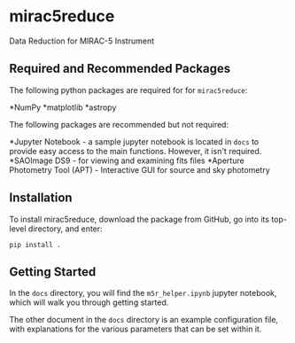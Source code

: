 # mirac5reduce
Data Reduction for MIRAC-5 Instrument

## Required and Recommended Packages

The following python packages are required for for `mirac5reduce`:

*NumPy
*matplotlib
*astropy

The following packages are recommended but not required:

*Jupyter Notebook - a sample jupyter notebook is located in `docs` to provide easy access to the main functions. However, it isn't required.
*SAOImage DS9 - for viewing and examining fits files
*Aperture Photometry Tool (APT) - Interactive GUI for source and sky photometry

## Installation

To install mirac5reduce, download the package from GitHub, go into its top-level directory, and enter:
```
pip install .
```

## Getting Started

In the `docs` directory, you will find the `m5r_helper.ipynb` jupyter notebook, which will walk you through getting started.

The other document in the `docs` directory is an example configuration file, with explanations for the various parameters that can be set within it.